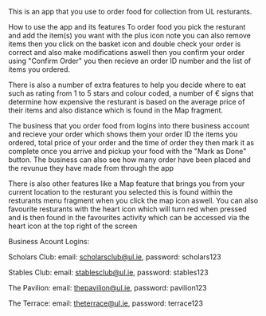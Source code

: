 This is an app that you use to order food for collection from UL resturants.

How to use the app and its features
To order food you pick the resturant and add the item(s) you want with the plus icon note you can also remove items then you click on the basket icon and double check your order is correct and also make modifications aswell then you confirm your order using "Confirm Order" you then recieve an order ID number and the list of items you ordered.

There is also a number of extra features to help you decide where to eat such as rating from 1 to 5 stars and colour coded, a number of € signs that determine how expensive the resturant is based on the average price of their items and also distance which is found in the Map fragment.

The business that you order food from logins into there business account and recieve your order which shows them your order ID the items you ordered, total price of your order and the time of order they then mark it as complete once you arrive and pickup your food with the "Mark as Done" button. The business can also see how many order have been placed and the revunue they have made from through the app

There is also other features like a Map feature that brings you from your current location to the resturant you selected this is found within the resturants menu fragment when you click the map icon aswell. You can also favourite resturants with the heart icon which will turn red when pressed and is then found in the favourites activity which can be accessed via the heart icon at the top right of the screen

Business Acount Logins:

Scholars Club: 
  email: scholarsclub@ul.ie,
  password: scholars123

Stables Club: 
  email: stablesclub@ul.ie,
  password: stables123

The Pavilion: 
  email: thepavilion@ul.ie,
  password: pavilion123

The Terrace: 
  email: theterrace@ul.ie,
  password: terrace123